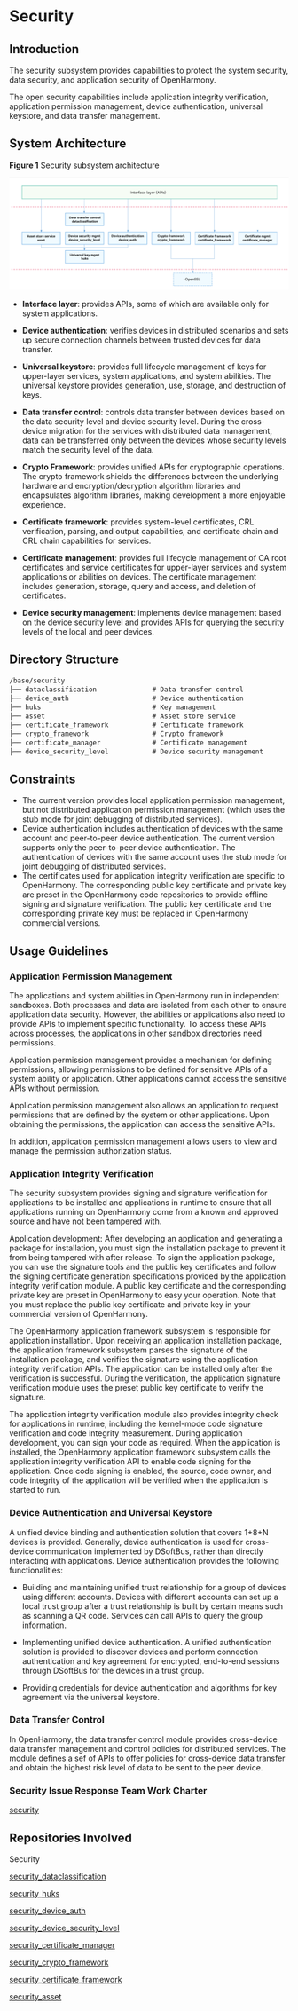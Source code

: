 # Security

## Introduction

The security subsystem provides capabilities to protect the system security, data security, and application security of OpenHarmony.

The open security capabilities include application integrity verification, application permission management, device authentication, universal keystore, and data transfer management.

## System Architecture

**Figure 1** Security subsystem architecture

![](figures/security-architecture.png)

- **Interface layer**: provides APIs, some of which are available only for system applications.
- **Device authentication**: verifies devices in distributed scenarios and sets up secure connection channels between trusted devices for data transfer.

- **Universal keystore**: provides full lifecycle management of keys for upper-layer services, system applications, and system abilities. The universal keystore provides generation, use, storage, and destruction of keys.

- **Data transfer control**: controls data transfer between devices based on the data security level and device security level. During the cross-device migration for the services with distributed data management, data can be transferred only between the devices whose security levels match the security level of the data.

- **Crypto Framework**: provides unified APIs for cryptographic operations. The crypto framework shields the differences between the underlying hardware and encryption/decryption algorithm libraries and encapsulates algorithm libraries, making development a more enjoyable experience.

- **Certificate framework**: provides system-level certificates, CRL verification, parsing, and output capabilities, and certificate chain and CRL chain capabilities for services.

- **Certificate management**: provides full lifecycle management of CA root certificates and service certificates for upper-layer services and system applications or abilities on devices. The certificate management includes generation, storage, query and access, and deletion of certificates.

- **Device security management**: implements device management based on the device security level and provides APIs for querying the security levels of the local and peer devices.


## Directory Structure

```
/base/security
├── dataclassification              # Data transfer control
├── device_auth                     # Device authentication
├── huks                            # Key management
├── asset                           # Asset store service
├── certificate_framework           # Certificate framework
├── crypto_framework                # Crypto framework
├── certificate_manager             # Certificate management
├── device_security_level           # Device security management
```

## Constraints

- The current version provides local application permission management, but not distributed application permission management (which uses the stub mode for joint debugging of distributed services).
- Device authentication includes authentication of devices with the same account and peer-to-peer device authentication. The current version supports only the peer-to-peer device authentication. The authentication of devices with the same account uses the stub mode for joint debugging of distributed services.
- The certificates used for application integrity verification are specific to OpenHarmony. The corresponding public key certificate and private key are preset in the OpenHarmony code repositories to provide offline signing and signature verification. The public key certificate and the corresponding private key must be replaced in OpenHarmony commercial versions.

## Usage Guidelines

### Application Permission Management

The applications and system abilities in OpenHarmony run in independent sandboxes. Both processes and data are isolated from each other to ensure application data security. However, the abilities or applications also need to provide APIs to implement specific functionality. To access these APIs across processes, the applications in other sandbox directories need permissions.

Application permission management provides a mechanism for defining permissions, allowing permissions to be defined for sensitive APIs of a system ability or application. Other applications cannot access the sensitive APIs without permission.

Application permission management also allows an application to request permissions that are defined by the system or other applications. Upon obtaining the permissions, the application can access the sensitive APIs.

In addition, application permission management allows users to view and manage the permission authorization status.

### Application Integrity Verification

The security subsystem provides signing and signature verification for applications to be installed and applications in runtime to ensure that all applications running on OpenHarmony come from a known and approved source and have not been tampered with.

Application development: After developing an application and generating a package for installation, you must sign the installation package to prevent it from being tampered with after release. To sign the application package, you can use the signature tools and the public key certificates and follow the signing certificate generation specifications provided by the application integrity verification module. A public key certificate and the corresponding private key are preset in OpenHarmony to easy your operation. Note that you must replace the public key certificate and private key in your commercial version of OpenHarmony.

The OpenHarmony application framework subsystem is responsible for application installation. Upon receiving an application installation package, the application framework subsystem parses the signature of the installation package, and verifies the signature using the application integrity verification APIs. The application can be installed only after the verification is successful. During the verification, the application signature verification module uses the preset public key certificate to verify the signature.

The application integrity verification module also provides integrity check for applications in runtime, including the kernel-mode code signature verification and code integrity measurement. During application development, you can sign your code as required. When the application is installed, the OpenHarmony application framework subsystem calls the application integrity verification API to enable code signing for the application. Once code signing is enabled, the source, code owner, and code integrity of the application will be verified when the application is started to run.

### Device Authentication and Universal Keystore

A unified device binding and authentication solution that covers 1+8+N devices is provided. Generally, device authentication is used for cross-device communication implemented by DSoftBus, rather than directly interacting with applications. Device authentication provides the following functionalities:

- Building and maintaining unified trust relationship for a group of devices using different accounts. Devices with different accounts can set up a local trust group after a trust relationship is built by certain means such as scanning a QR code. Services can call APIs to query the group information.

- Implementing unified device authentication. A unified authentication solution is provided to discover devices and perform connection authentication and key agreement for encrypted, end-to-end sessions through DSoftBus for the devices in a trust group.

- Providing credentials for device authentication and algorithms for key agreement via the universal keystore.

### Data Transfer Control

In OpenHarmony, the data transfer control module provides cross-device data transfer management and control policies for distributed services. The module defines a sef of APIs to offer policies for cross-device data transfer and obtain the highest risk level of data to be sent to the peer device.

### Security Issue Response Team Work Charter

[security](https://gitee.com/openharmony/security)

## Repositories Involved

Security

[security_dataclassification](https://gitee.com/openharmony/security_dataclassification)

[security_huks](https://gitee.com/openharmony/security_huks)

[security_device_auth](https://gitee.com/openharmony/security_device_auth)

[security_device_security_level](https://gitee.com/openharmony/security_device_security_level)

[security_certificate_manager](https://gitee.com/openharmony/security_certificate_manager)

[security_crypto_framework](https://gitee.com/openharmony/security_crypto_framework)

[security_certificate_framework](https://gitee.com/openharmony/security_certificate_framework)

[security_asset](https://gitee.com/openharmony/security_asset)
